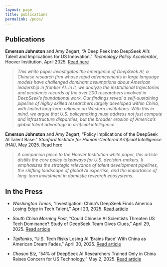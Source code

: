 ```yaml
---
layout: page
title: publications
permalink: /pubs/
---
```


## Publications


**Emerson Johnston** and Amy Zegart, “A Deep Peek into DeepSeek AI’s Talent and Implications for US Innovation.” *Technology Policy Accelerator*, Hoover Institution, April 2025. [Read here](https://www.hoover.org/research/deep-peek-deepseek-ais-talent-and-implications-us-innovation)    

> *This white paper investigates the emergence of DeepSeek AI, a Chinese research firm whose rapid advancements in large language models have challenged dominant assumptions about American leadership in frontier AI. In it, we analyze the institutional trajectories and academic records of the over 200 researchers involved in DeepSeek’s foundational work. Our findings reveal a self-sustaining pipeline of highly skilled researchers largely developed within China, with limited long-term reliance on Western institutions. With this in mind, we argue that U.S. policymaking must address not just compute and infrastructure disparities, but the broader erosion of America’s global talent advantage in artificial intelligence.*

**Emerson Johnston** and Amy Zegart, “Policy Implications of the DeepSeek AI Talent Base.” *Stanford Institute for Human-Centered Artificial Intelligence (HAI)*, May 2025. [Read here](https://hai.stanford.edu/policy/policy-implications-of-deepseek-ai-talent-base)

> *A companion piece to the Hoover Institution white paper, this article distills the core policy takeaways for U.S. decision-makers. It emphasizes the strategic relevance of talent development pipelines, the shifting landscape of global AI expertise, and the importance of long-term investment in domestic research ecosystems.*

## In the Press

- *Washington Times*, “Investigation: China’s DeepSeek Finds America Losing Edge in Tech Talent,” April 23, 2025. [Read article](https://www.washingtontimes.com/news/2025/apr/23/investigation-chinas-deepseek-finds-america-losing-edge-tech-talent/)

- *South China Morning Post*, “Could Chinese AI Scientists Threaten US Tech Dominance? Study of DeepSeek Team Gives Clues,” April 29, 2025. [Read article](https://www.scmp.com/news/china/science/article/3308558/could-chinese-ai-scientists-threaten-us-tech-dominance-study-deepseek-team-gives-clues?module=top_story&pgtype=homepage)

- *TipRanks*, “U.S. Tech Risks Losing AI ‘Brains Race’ With China as American Dream Fades,” April 30, 2025. [Read article](https://www.tipranks.com/news/u-s-tech-risks-losing-ai-brains-race-with-china-as-american-dream-fades)

- *Chosun Biz*, “54% of DeepSeek AI Researchers Trained Only in China Raises Concern for US Technology,” May 2, 2025. [Read article](https://biz.chosun.com/en/en-it/2025/05/02/XQOIURH2ZFB3FML7K4KMBDB4WE/)


